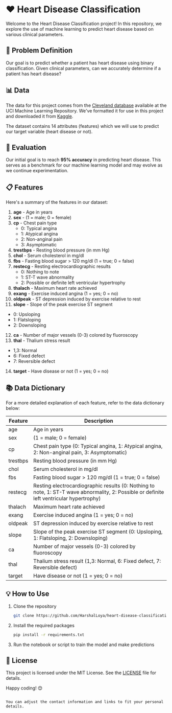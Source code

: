 # ❤️ Heart Disease Classification

Welcome to the Heart Disease Classification project! In this repository, we explore the use of machine learning to predict heart disease based on various clinical parameters. 

## 🚀 Problem Definition

Our goal is to predict whether a patient has heart disease using binary classification. Given clinical parameters, can we accurately determine if a patient has heart disease?

## 📊 Data

The data for this project comes from the [Cleveland database](https://archive.ics.uci.edu/ml/datasets/heart+Disease) available at the UCI Machine Learning Repository. We've formatted it for use in this project and downloaded it from [Kaggle](https://www.kaggle.com/datasets/sumaiyatasmeem/heart-disease-classification-dataset).

The dataset contains 14 attributes (features) which we will use to predict our target variable (heart disease or not).

## 🎯 Evaluation

Our initial goal is to reach **95% accuracy** in predicting heart disease. This serves as a benchmark for our machine learning model and may evolve as we continue experimentation.

## 📋 Features

Here's a summary of the features in our dataset:

1. **age** - Age in years
2. **sex** - (1 = male; 0 = female)
3. **cp** - Chest pain type
   - 0: Typical angina
   - 1: Atypical angina
   - 2: Non-anginal pain
   - 3: Asymptomatic
4. **trestbps** - Resting blood pressure (in mm Hg)
5. **chol** - Serum cholesterol in mg/dl
6. **fbs** - Fasting blood sugar > 120 mg/dl (1 = true; 0 = false)
7. **restecg** - Resting electrocardiographic results
   - 0: Nothing to note
   - 1: ST-T wave abnormality
   - 2: Possible or definite left ventricular hypertrophy
8. **thalach** - Maximum heart rate achieved
9. **exang** - Exercise induced angina (1 = yes; 0 = no)
10. **oldpeak** - ST depression induced by exercise relative to rest
11. **slope** - Slope of the peak exercise ST segment
   - 0: Upsloping
   - 1: Flatsloping
   - 2: Downsloping
12. **ca** - Number of major vessels (0-3) colored by fluoroscopy
13. **thal** - Thalium stress result
   - 1,3: Normal
   - 6: Fixed defect
   - 7: Reversible defect
14. **target** - Have disease or not (1 = yes; 0 = no)

## 📚 Data Dictionary

For a more detailed explanation of each feature, refer to the data dictionary below:

| Feature   | Description |
|-----------|-------------|
| age       | Age in years |
| sex       | (1 = male; 0 = female) |
| cp        | Chest pain type (0: Typical angina, 1: Atypical angina, 2: Non-anginal pain, 3: Asymptomatic) |
| trestbps  | Resting blood pressure (in mm Hg) |
| chol      | Serum cholesterol in mg/dl |
| fbs       | Fasting blood sugar > 120 mg/dl (1 = true; 0 = false) |
| restecg   | Resting electrocardiographic results (0: Nothing to note, 1: ST-T wave abnormality, 2: Possible or definite left ventricular hypertrophy) |
| thalach   | Maximum heart rate achieved |
| exang     | Exercise induced angina (1 = yes; 0 = no) |
| oldpeak   | ST depression induced by exercise relative to rest |
| slope     | Slope of the peak exercise ST segment (0: Upsloping, 1: Flatsloping, 2: Downsloping) |
| ca        | Number of major vessels (0-3) colored by fluoroscopy |
| thal      | Thalium stress result (1,3: Normal, 6: Fixed defect, 7: Reversible defect) |
| target    | Have disease or not (1 = yes; 0 = no) |

## 💡 How to Use

1. Clone the repository
   ```bash
   git clone https://github.com/HarshalLoya/heart-disease-classification.git
   ```
2. Install the required packages
   ```bash
   pip install -r requirements.txt
   ```
3. Run the notebook or script to train the model and make predictions

## 📜 License

This project is licensed under the MIT License. See the [LICENSE](LICENSE) file for details.

Happy coding! 😊
```

You can adjust the contact information and links to fit your personal details.
